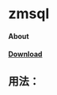 # zmsql
#### About
#### [Download](https://raw.githubusercontent.com/XuWuDeAi/zmsql/master/zmsql.jar)<br>

## 用法：

